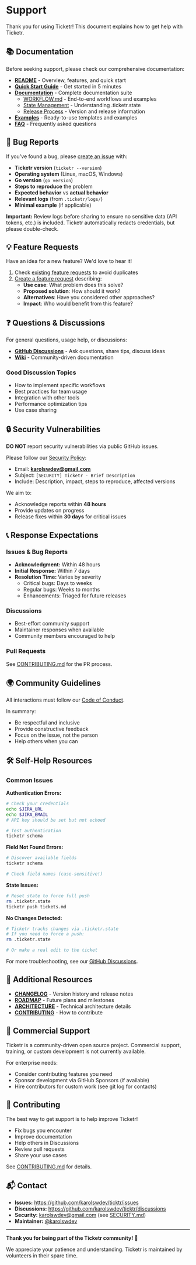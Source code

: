 # Support

Thank you for using Ticketr! This document explains how to get help with Ticketr.

## 📚 Documentation

Before seeking support, please check our comprehensive documentation:

- **[README](README.md)** - Overview, features, and quick start
- **[Quick Start Guide](https://github.com/karolswdev/ticktr/wiki/Quick-Start-Tutorial)** - Get started in 5 minutes
- **[Documentation](docs/)** - Complete documentation suite
  - [WORKFLOW.md](docs/WORKFLOW.md) - End-to-end workflows and examples
  - [State Management](docs/state-management.md) - Understanding .ticketr.state
  - [Release Process](docs/release-process.md) - Version and release information
- **[Examples](examples/)** - Ready-to-use templates and examples
- **[FAQ](https://github.com/karolswdev/ticktr/wiki/FAQ)** - Frequently asked questions

## 🐛 Bug Reports

If you've found a bug, please [create an issue](https://github.com/karolswdev/ticktr/issues/new) with:

- **Ticketr version** (`ticketr --version`)
- **Operating system** (Linux, macOS, Windows)
- **Go version** (`go version`)
- **Steps to reproduce** the problem
- **Expected behavior** vs **actual behavior**
- **Relevant logs** (from `.ticketr/logs/`)
- **Minimal example** (if applicable)

**Important:** Review logs before sharing to ensure no sensitive data (API tokens, etc.) is included. Ticketr automatically redacts credentials, but please double-check.

## 💡 Feature Requests

Have an idea for a new feature? We'd love to hear it!

1. Check [existing feature requests](https://github.com/karolswdev/ticketr/issues?q=is%3Aissue+label%3Aenhancement) to avoid duplicates
2. [Create a feature request](https://github.com/karolswdev/ticktr/issues/new) describing:
   - **Use case**: What problem does this solve?
   - **Proposed solution**: How should it work?
   - **Alternatives**: Have you considered other approaches?
   - **Impact**: Who would benefit from this feature?

## ❓ Questions & Discussions

For general questions, usage help, or discussions:

- **[GitHub Discussions](https://github.com/karolswdev/ticktr/discussions)** - Ask questions, share tips, discuss ideas
- **[Wiki](https://github.com/karolswdev/ticktr/wiki)** - Community-driven documentation

### Good Discussion Topics
- How to implement specific workflows
- Best practices for team usage
- Integration with other tools
- Performance optimization tips
- Use case sharing

## 🔒 Security Vulnerabilities

**DO NOT** report security vulnerabilities via public GitHub issues.

Please follow our [Security Policy](SECURITY.md):
- Email: **karolswdev@gmail.com**
- Subject: `[SECURITY] Ticketr - Brief Description`
- Include: Description, impact, steps to reproduce, affected versions

We aim to:
- Acknowledge reports within **48 hours**
- Provide updates on progress
- Release fixes within **30 days** for critical issues

## 📞 Response Expectations

### Issues & Bug Reports
- **Acknowledgment:** Within 48 hours
- **Initial Response:** Within 7 days
- **Resolution Time:** Varies by severity
  - Critical bugs: Days to weeks
  - Regular bugs: Weeks to months
  - Enhancements: Triaged for future releases

### Discussions
- Best-effort community support
- Maintainer responses when available
- Community members encouraged to help

### Pull Requests
See [CONTRIBUTING.md](CONTRIBUTING.md) for the PR process.

## 🌍 Community Guidelines

All interactions must follow our [Code of Conduct](CODE_OF_CONDUCT.md).

In summary:
- Be respectful and inclusive
- Provide constructive feedback
- Focus on the issue, not the person
- Help others when you can

## 🛠️ Self-Help Resources

### Common Issues

**Authentication Errors:**
```bash
# Check your credentials
echo $JIRA_URL
echo $JIRA_EMAIL
# API key should be set but not echoed

# Test authentication
ticketr schema
```

**Field Not Found Errors:**
```bash
# Discover available fields
ticketr schema

# Check field names (case-sensitive!)
```

**State Issues:**
```bash
# Reset state to force full push
rm .ticketr.state
ticketr push tickets.md
```

**No Changes Detected:**
```bash
# Ticketr tracks changes via .ticketr.state
# If you need to force a push:
rm .ticketr.state

# Or make a real edit to the ticket
```

For more troubleshooting, see our [GitHub Discussions](https://github.com/karolswdev/ticktr/discussions).

## 📖 Additional Resources

- **[CHANGELOG](CHANGELOG.md)** - Version history and release notes
- **[ROADMAP](ROADMAP.md)** - Future plans and milestones
- **[ARCHITECTURE](ARCHITECTURE.md)** - Technical architecture details
- **[CONTRIBUTING](CONTRIBUTING.md)** - How to contribute

## 💼 Commercial Support

Ticketr is a community-driven open source project. Commercial support, training, or custom development is not currently available.

For enterprise needs:
- Consider contributing features you need
- Sponsor development via GitHub Sponsors (if available)
- Hire contributors for custom work (see git log for contacts)

## 🙏 Contributing

The best way to get support is to help improve Ticketr!

- Fix bugs you encounter
- Improve documentation
- Help others in Discussions
- Review pull requests
- Share your use cases

See [CONTRIBUTING.md](CONTRIBUTING.md) for details.

## 📬 Contact

- **Issues:** https://github.com/karolswdev/ticktr/issues
- **Discussions:** https://github.com/karolswdev/ticktr/discussions
- **Security:** karolswdev@gmail.com (see [SECURITY.md](SECURITY.md))
- **Maintainer:** [@karolswdev](https://github.com/karolswdev)

---

**Thank you for being part of the Ticketr community!** 🎉

We appreciate your patience and understanding. Ticketr is maintained by volunteers in their spare time.
